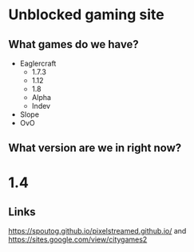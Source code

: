 # Unblocked gaming site
## What games do we have?
- Eaglercraft
   - 1.7.3
   - 1.12
   - 1.8
   - Alpha
   - Indev
- Slope
- OvO
## What version are we in right now?
# 1.4 

## Links
https://spoutog.github.io/pixelstreamed.github.io/
and
https://sites.google.com/view/citygames2